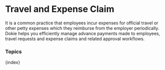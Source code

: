 <!-- add-breadcrumbs -->
# Travel and Expense Claim
It is a common practice that employees incur expenses for official travel or other petty expenses which they reimburse from the employer periodically. Dokie helps you efficiently manage advance payments made to employees, travel requests and expense claims and related approval workflows.

### Topics

{index}
